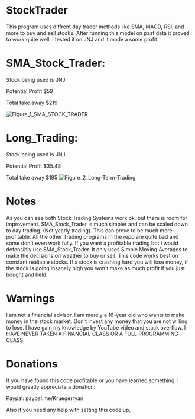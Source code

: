 
# StockTrader
This program uses diffrent day trader methods like SMA, MACD, RSI, and more to buy and sell stocks. After running this model on past data it proved to work quite well. I tested it on JNJ and it made a some profit. 

# SMA_Stock_Trader:

Stock being used is JNJ

Potential Profit $59

Total take away $219

![Figure_1_SMA_STOCK_TRADER](https://user-images.githubusercontent.com/78456437/112168415-a94bc500-8bc7-11eb-93f6-f1a0f764035c.png)


# Long_Trading:

Stock being used is JNJ

Potential Profit $35.48

Total take away $195
![Figure_2_Long-Term-Trading](https://user-images.githubusercontent.com/78456437/112168968-28d99400-8bc8-11eb-89e8-31275b2cdbde.png)

# Notes
As you can see both Stock Trading Systems work ok, but there is room for improvement. SMA_Stock_Trader is much simpler and can be scaled down to day trading. (Not yearly trading). This can prove to be much more profitable. All the other Trading programs in the repo are quite bad and some don't even work fully. If you want a profitable trading bot I would defensibly use SMA_Stock_Trader. It only uses Simple Moving Averages to make the decisions on weather to buy or sell. This code works best on constant realiable stocks. If a stock is crashing hard you will lose money, if the stock is going insanely high you won't make as much profit if you just bought and held.

# Warnings
I am not a financial advisor. I am merely a 16-year old who wants to make money in the stock market. Don't invest any money that you are not willing to lose. I have gain my knowledge by YouTube video and stack overflow. I HAVE NEVER TAKEN A FINANCIAL CLASS OR A FULL PROGRAMMING CLASS.

# Donations
If you have found this code profitable or you have learned something, I would greatly appreciate a donation: 

Paypal: paypal.me/Kruegerryan

Also if you need any help with setting this code up,


